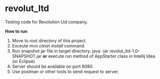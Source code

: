 # revolut_ltd
Testing code for Revolution Ltd company.

**How to run**
1. Move to root directory of this project.
2. Exceute *mvn clean install* command.
3. Run snapshot jar file in target directory:
   java -jar revolut_ltd-1.0-SNAPSHOT.jar
   **or** execute run method of AppStarter class in 
   Intellij Idea (or Eclipse).
4. Server should be available on port 8080.
5. Use postman or other tools to send request to server.
